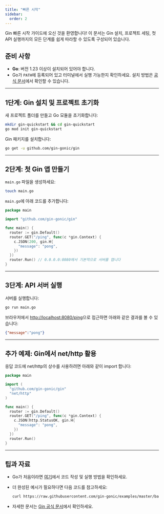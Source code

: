 ```yaml
---
title: "빠른 시작"
sidebar:
  order: 2
---
```


Gin 빠른 시작 가이드에 오신 것을 환영합니다! 이 문서는 Gin 설치, 프로젝트 세팅, 첫 API 실행까지의 모든 단계를 쉽게 따라할 수 있도록 구성되어 있습니다.

## 준비 사항

- **Go**: 버전 1.23 이상이 설치되어 있어야 합니다.
- Go가 `PATH`에 등록되어 있고 터미널에서 실행 가능한지 확인하세요. 설치 방법은 [공식 문서](https://golang.org/doc/install)에서 확인할 수 있습니다.

---

## 1단계: Gin 설치 및 프로젝트 초기화

새 프로젝트 폴더를 만들고 Go 모듈을 초기화합니다:

```sh
mkdir gin-quickstart && cd gin-quickstart
go mod init gin-quickstart
```

Gin 패키지를 설치합니다:

```sh
go get -u github.com/gin-gonic/gin
```

---

## 2단계: 첫 Gin 앱 만들기

`main.go` 파일을 생성하세요:

```sh
touch main.go
```

`main.go`에 아래 코드를 추가합니다:

```go
package main

import "github.com/gin-gonic/gin"

func main() {
  router := gin.Default()
  router.GET("/ping", func(c *gin.Context) {
    c.JSON(200, gin.H{
      "message": "pong",
    })
  })
  router.Run() // 0.0.0.0:8080에서 기본적으로 서버를 엽니다
}
```

---

## 3단계: API 서버 실행

서버를 실행합니다:

```sh
go run main.go
```

브라우저에서 [http://localhost:8080/ping](http://localhost:8080/ping)으로 접근하면 아래와 같은 결과를 볼 수 있습니다:

```json
{"message":"pong"}
```

---

## 추가 예제: Gin에서 net/http 활용

응답 코드에 net/http의 상수를 사용하려면 아래와 같이 import 합니다:

```go
package main

import (
  "github.com/gin-gonic/gin"
  "net/http"
)

func main() {
  router := gin.Default()
  router.GET("/ping", func(c *gin.Context) {
    c.JSON(http.StatusOK, gin.H{
      "message": "pong",
    })
  })
  router.Run()
}
```

---

## 팁과 자료

- Go가 처음이라면 [여기](https://golang.org/doc/code.html)에서 코드 작성 및 실행 방법을 확인하세요.
- 더 완성된 예시가 필요하다면 다음 코드를 참고하세요:

  ```sh
  curl https://raw.githubusercontent.com/gin-gonic/examples/master/basic/main.go > main.go
  ```

- 자세한 문서는 [Gin 공식 문서](https://github.com/gin-gonic/gin/blob/master/docs/doc.md)에서 확인하세요.
